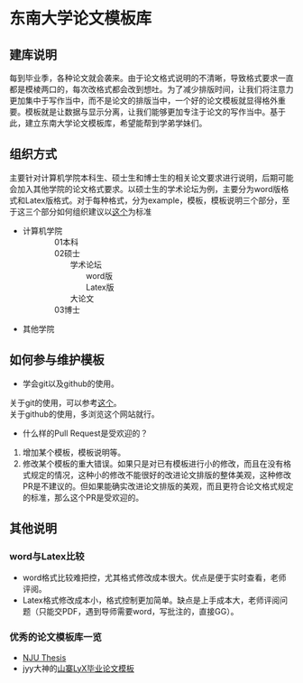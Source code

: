 # 东南大学论文模板库  
## 建库说明  
每到毕业季，各种论文就会袭来。由于论文格式说明的不清晰，导致格式要求一直都是模棱两口的，每次改格式都会改到想吐。为了减少排版时间，让我们将注意力更加集中于写作当中，而不是论文的排版当中，一个好的论文模板就显得格外重要。模板就是让数据与显示分离，让我们能够更加专注于论文的写作当中。基于此，建立东南大学论文模板库，希望能帮到学弟学妹们。

## 组织方式
主要针对计算机学院本科生、硕士生和博士生的相关论文要求进行说明，后期可能会加入其他学院的论文格式要求。以硕士生的学术论坛为例，主要分为word版格式和Latex版格式。对于每种格式，分为example，模板，模板说明三个部分，至于这三个部分如何组织建议以[这个](https://github.com/JosanSun/SEUThesis/blob/master/)为标准

- 计算机学院  
&emsp;&emsp;&emsp;&emsp;01本科  
&emsp;&emsp;&emsp;&emsp;02硕士  
&emsp;&emsp;&emsp;&emsp;&emsp;&emsp;学术论坛  
&emsp;&emsp;&emsp;&emsp;&emsp;&emsp;&emsp;&emsp;word版  
&emsp;&emsp;&emsp;&emsp;&emsp;&emsp;&emsp;&emsp;Latex版  
&emsp;&emsp;&emsp;&emsp;&emsp;&emsp;大论文  
&emsp;&emsp;&emsp;&emsp;03博士  

- 其他学院  

## 如何参与维护模板  
- 学会git以及github的使用。

关于git的使用，可以参考[这个](https://github.com/JosanSun/SEUThesis/tree/work/%E8%AE%A1%E7%AE%97%E6%9C%BA%E7%A7%91%E5%AD%A6%E4%B8%8E%E5%B7%A5%E7%A8%8B%E5%AD%A6%E9%99%A2/02%E7%A1%95%E5%A3%AB/%E5%AD%A6%E6%9C%AF%E8%AE%BA%E5%9D%9B)。  
关于github的使用，多浏览这个网站就行。  

- 什么样的Pull Request是受欢迎的？

1. 增加某个模板，模板说明等。
2. 修改某个模板的重大错误。如果只是对已有模板进行小的修改，而且在没有格式规定的情况，这种小的修改不能很好的改进论文排版的整体美观，这种修改PR是不建议的。但如果能确实改进论文排版的美观，而且更符合论文格式规定的标准，那么这个PR是受欢迎的。

## 其他说明  

### word与Latex比较  
- word格式比较难把控，尤其格式修改成本很大。优点是便于实时查看，老师评阅。  
- Latex格式修改成本小，格式控制更加简单。缺点是上手成本大，老师评阅问题（只能交PDF，遇到导师需要word，写批注的，直接GG）。  

### 优秀的论文模板库一览  
- [NJU Thesis](https://github.com/Haixing-Hu/nju-thesis)  
- jyy大神的[山寨LyX毕业论文模板](https://github.com/jiangyy/njuthesis)  


